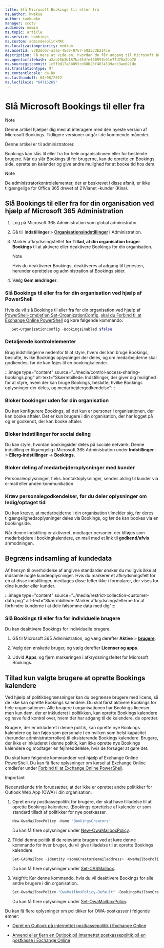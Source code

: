 ```yaml
---
title: Slå Microsoft Bookings til eller fra
ms.author: kwekua
author: kwekuako
manager: scotv
audience: Admin
ms.topic: article
ms.service: bookings
ms.custom: admindeeplinkMAC
ms.localizationpriority: medium
ms.assetid: 5382dc07-aaa5-45c9-8767-502333b214ce
description: Få mere at vide om, hvordan du får adgang til Microsoft Bookings i Microsoft 365.
ms.openlocfilehash: a2ab25b3b187ba45dfe460991b91e77d70a2bb70
ms.sourcegitcommit: 1c5f9d17a8b095cd88b23f4874539adc3ae021de
ms.translationtype: MT
ms.contentlocale: da-DK
ms.lasthandoff: 04/08/2022
ms.locfileid: "64715269"
---
```

# <a name="turn-microsoft-bookings-on-or-off"></a>Slå Microsoft Bookings til eller fra

> [!NOTE]
> Denne artikel hjælper dig med at interagere med den nyeste version af Microsoft Bookings. Tidligere versioner udgår i de kommende måneder.

Denne artikel er til administratorer. 

Bookings kan slås til eller fra for hele organisationen eller for bestemte brugere. Når du slår Bookings til for brugerne, kan de oprette en Bookings side, oprette en kalender og give andre mulighed for at booke tid hos dem.

> [!NOTE]
> De administratorkontrolelementer, der er beskrevet i disse afsnit, er ikke tilgængelige for Office 365 drevet af 21Vianet -kunder (Kina).

## <a name="turn-bookings-on-or-off-for-your-organization-using-the-microsoft-365-admin-center"></a>Slå Bookings til eller fra for din organisation ved hjælp af Microsoft 365 Administration

1. Log på Microsoft 365 Administration som global administrator.

2. Gå til  **Indstillinger** \> <a href="https://go.microsoft.com/fwlink/p/?linkid=2053743" target="_blank">**Organisationsindstillinger**</a> i Administration.

3. Markér afkrydsningsfeltet **for Tillad, at din organisation bruger Bookings** til at aktivere eller deaktivere Bookings for din organisation.

   > [!NOTE]
   > Hvis du deaktiverer Bookings, deaktiveres al adgang til tjenesten, herunder oprettelse og administration af Bookings sider.

4. Vælg **Gem ændringer**.

### <a name="turn-bookings-on-or-off-for-your-organization-using-powershell"></a>Slå Bookings til eller fra for din organisation ved hjælp af PowerShell

Hvis du vil slå Bookings til eller fra for din organisation ved hjælp af [PowerShell-cmdlet'en Set-OrganizationConfig](/powershell/module/exchange/set-organizationconfig), [skal du Forbind til at Exchange Online PowerShell](/powershell/exchange/connect-to-exchange-online-powershell) og køre følgende kommando:

```PowerShell
   Set-OrganizationConfig -BookingsEnabled $false
```

### <a name="granular-controls"></a>Detaljerede kontrolelementer

Brug indstillingerne nedenfor til at styre, hvem der kan bruge Bookings, beslutte, hvilke Bookings oplysninger der deles, og om medarbejderne skal godkendes, før de kan føjes til en bookingkalender.

:::image type="content" source="../media/control-access-sharing-bookings.png" alt-text="Skærmbillede: Indstillinger, der giver dig mulighed for at styre, hvem der kan bruge Bookings, beslutte, hvilke Bookings oplysninger der deles, og medarbejdergodkendelse":::

### <a name="block-bookings-from-outside-your-organization"></a>Bloker bookinger uden for din organisation

Du kan konfigurere Bookings, så det kun er personer i organisationen, der kan booke aftaler. Det er kun brugere i din organisation, der har logget på og er godkendt, der kan booke aftaler.

### <a name="block-social-sharing-options"></a>Bloker indstillinger for social deling

Du kan styre, hvordan bookingsider deles på sociale netværk. Denne indstilling er tilgængelig i Microsoft 365 Administration under **Indstillinger** ->  **Ellerg-indstillinger** ->  **Bookings**.

### <a name="block-sharing-staff-details-with-customers"></a>Bloker deling af medarbejderoplysninger med kunder

Personaleoplysninger, f.eks. kontaktoplysninger, sendes aldrig til kunder via e-mail eller anden kommunikation.

### <a name="require-staff-approvals-before-sharing-freebusy-information"></a>Kræv personalegodkendelser, før du deler oplysninger om ledig/optaget tid

Du kan kræve, at medarbejderne i din organisation tilmelder sig, før deres tilgængelighedsoplysninger deles via Bookings, og før de kan bookes via en bookingside.

Når denne indstilling er aktiveret, modtager personer, der tilføjes som medarbejdere i bookingkalendere, en mail med et link til **godkend/afvis** anmodningen.

## <a name="restrict-collection-of-customer-data"></a>Begræns indsamling af kundedata

Af hensyn til overholdelse af angivne standarder ønsker du muligvis ikke at indsamle nogle kundeoplysninger. Hvis du markerer et afkrydsningsfelt for en af disse indstillinger, medtages disse felter ikke i formularer, der vises for dine kunder eller kunder.

:::image type="content" source="../media/restrict-collection-customer-data.png" alt-text="Skærmbillede: Markér afkrydsningsfelterne for at forhindre kunderne i at dele følsomme data med dig":::

### <a name="turn-bookings-on-or-off-for-individual-users"></a>Slå Bookings til eller fra for individuelle brugere

Du kan deaktivere Bookings for individuelle brugere.

1. Gå til Microsoft 365 Administration, og vælg derefter **Aktive** \> <a href="https://go.microsoft.com/fwlink/p/?linkid=834822" target="_blank">**brugere**</a>.

1. Vælg den ønskede bruger, og vælg derefter **Licenser og apps**.

1. Udvid **Apps**, og fjern markeringen i afkrydsningsfeltet for Microsoft Bookings.

## <a name="allow-only-selected-users-to-create-bookings-calendars"></a>Tillad kun valgte brugere at oprette Bookings kalendere

Ved hjælp af politikbegrænsninger kan du begrænse brugere med licens, så de ikke kan oprette Bookings kalendere. Du skal først aktivere Bookings for hele organisationen. Alle brugere i organisationen har Bookings licenser, men kun dem, der er inkluderet i politikken, kan oprette Bookings kalendere og have fuld kontrol over, hvem der har adgang til de kalendere, de opretter.

Brugere, der er inkluderet i denne politik, kan oprette nye Bookings kalendere og kan føjes som personale i en hvilken som helst kapacitet (herunder administratorrollen) til eksisterende Bookings kalendere. Brugere, der ikke er inkluderet i denne politik, kan ikke oprette nye Bookings kalendere og modtager en fejlmeddelelse, hvis de forsøger at gøre det.

Du skal køre følgende kommandoer ved hjælp af Exchange Online PowerShell. Du kan få flere oplysninger om kørsel af Exchange Online cmdlet'er under [Forbind til at Exchange Online PowerShell](/powershell/exchange/connect-to-exchange-online-powershell).

> [!IMPORTANT]
> Nedenstående trin forudsætter, at der ikke er oprettet andre politikker for Outlook Web App (OWA) i din organisation.

1. Opret en ny postkassepolitik for brugere, der skal have tilladelse til at oprette Bookings kalendere. (Bookings oprettelse af kalender er som standard tilladt af politikker for nye postkasser.

   ```PowerShell
   New-OwaMailboxPolicy -Name "BookingsCreators"
   ```

   Du kan få flere oplysninger under [New-OwaMailboxPolicy](/powershell/module/exchange/new-owamailboxpolicy).

2. Tildel denne politik til de relevante brugere ved at køre denne kommando for hver bruger, du vil give tilladelse til at oprette Bookings kalendere.

   ```PowerShell
   Set-CASMailbox -Identity <someCreator@emailaddress> -OwaMailboxPolicy "BookingsCreators"
   ```

   Du kan få flere oplysninger under [Set-CASMailbox](/powershell/module/exchange/set-casmailbox).

3. Valgfrit: Kør denne kommando, hvis du vil deaktivere Bookings for alle andre brugere i din organisation.

   ```PowerShell
   Set-OwaMailboxPolicy "OwaMailboxPolicy-Default" -BookingsMailboxCreationEnabled:$false
   ```

   Du kan få flere oplysninger under [Set-OwaMailboxPolicy](/powershell/module/exchange/set-owamailboxpolicy).

Du kan få flere oplysninger om politikker for OWA-postkasser i følgende emner:

- [Opret en Outlook på internettet postkassepolitik i Exchange Online](/exchange/clients-and-mobile-in-exchange-online/outlook-on-the-web/create-outlook-web-app-mailbox-policy)

- [Anvend eller fjern en Outlook på internettet postkassepolitik på en postkasse i Exchange Online](/exchange/clients-and-mobile-in-exchange-online/outlook-on-the-web/create-outlook-web-app-mailbox-policy)
